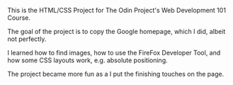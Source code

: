 This is the HTML/CSS Project for The Odin Project's Web Development 101 Course.

The goal of the project is to copy the Google homepage, which I did, albeit not perfectly.

I learned how to find images, how to use the FireFox Developer Tool, and how some CSS layouts work, e.g. absolute positioning.

The project became more fun as a I put the finishing touches on the page.
